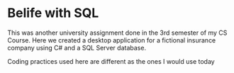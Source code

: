 # Belife with SQL

This was another university assignment done in the 3rd semester of my CS Course. Here we created a desktop application for a fictional insurance company using C# and a SQL Server database. 

Coding practices used here are different as the ones I would use today
